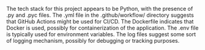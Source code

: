 The tech stack for this project appears to be Python, with the presence of .py and .pyc files. The .yml file in the .github/workflow/ directory suggests that GitHub Actions might be used for CI/CD. The Dockerfile indicates that Docker is used, possibly for containerization of the application. The .env file is typically used for environment variables. The log files suggest some sort of logging mechanism, possibly for debugging or tracking purposes.